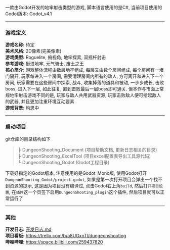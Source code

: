 
一款由Godot开发的地牢射击类型的游戏, 脚本语言使用的是C#, 当前项目使用的Godot版本: Godot_v4.1

--- 
### 游戏定义

**游戏名称:** 待定  
**美术风格:** 2D像素(完美像素)  
**游戏类型:** Roguelite, 俯视角, 地牢探索, 双摇杆射击  
**参考游戏:** 挺进地牢, 元气骑士, 废土之王  
**核心简介:** 游戏整体流程由数层地牢组成, 每层又由数个房间组成, 每个房间有一堵门隔开, 玩家每进入一个房间, 需要清理房间内所有的敌人, 方可离开和进入下一个房间,
玩家需要在这些房间中探索, 战斗, 收集掉落的道具和被动, 一步步成长, 击败boss, 进入下一层, 如此往复, 直到击败最后一层boss即可通关. 
但本作与市面上常规地牢射击游戏不同的是, 玩家与敌人共用武器资源, 玩家击败敌人便可拾起敌人的武器, 并且更加注重环境互动要素  
**游戏背景:** 构思中

---

### 启动项目
git仓库的目录结构如下
> ├ DungeonShooting_Document (项目帮助文档, 更新日志相关的目录)  
> ├ DungeonShooting_ExcelTool (项目excel配置表导出工具源代码)  
> └ DungeonShooting_Godot (Godot工程目录)

下载好指定的Godot版本, 注意使用的是Godot_Mono版, 使用Godot打开`DungeonShooting_Godot/project.godot`, 如果是第一次打开项目会弹出一个找不到资源的提示, 这是因为项目没有编译过, 点击Godot右上角`build`, 然后打`开项目设置`, 在`插件`这一个页签下启用`DungeonShooting_plugin`这个插件, 然后项目就可以正常运行了

--- 
### 其他
**开发日志:** [开发日志.md](DungeonShooting_Document/开发日志.md)  
**项目看板:** https://trello.com/b/a8UGxnTl/dungeonshooting  
**哔哩哔哩:** https://space.bilibili.com/259437820
